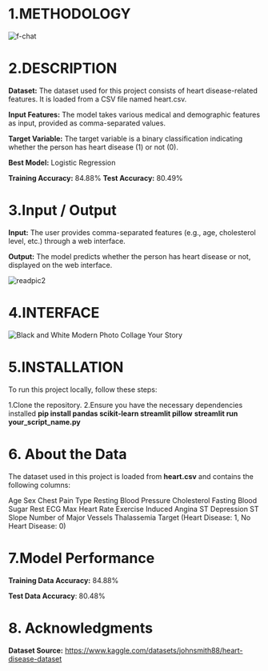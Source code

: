 # 1.METHODOLOGY
![f-chat](https://github.com/user-attachments/assets/807ef187-4975-46c8-b77b-3c292ddbb8f3)

# 2.DESCRIPTION
**Dataset:** The dataset used for this project consists of heart disease-related features. It is loaded from a CSV file named heart.csv.

**Input Features:** The model takes various medical and demographic features as input, provided as comma-separated values.

**Target Variable:** The target variable is a binary classification indicating whether the person has heart disease (1) or not (0).

**Best Model:** Logistic Regression

**Training Accuracy:**  84.88%
**Test Accuracy:** 80.49%

# 3.Input / Output
**Input:** The user provides comma-separated features (e.g., age, cholesterol level, etc.) through a web interface.

**Output:** The model predicts whether the person has heart disease or not, displayed on the web interface.

![readpic2](https://github.com/user-attachments/assets/5bc6ffae-75b8-4e34-b034-34a7de9b988a)

# 4.INTERFACE
![Black and White Modern Photo Collage Your Story](https://github.com/user-attachments/assets/be8d4a6d-294e-4de8-b645-e7c097c0fac7)

# 5.INSTALLATION
To run this project locally, follow these steps:

1.Clone the repository.
2.Ensure you have the necessary dependencies installed
**pip install pandas scikit-learn streamlit pillow**
**streamlit run your_script_name.py**

# 6. About the Data

The dataset used in this project is loaded from **heart.csv** and contains the following columns:

Age
Sex
Chest Pain Type
Resting Blood Pressure
Cholesterol
Fasting Blood Sugar
Rest ECG
Max Heart Rate
Exercise Induced Angina
ST Depression
ST Slope
Number of Major Vessels
Thalassemia
Target (Heart Disease: 1, No Heart Disease: 0)

# 7.Model Performance
**Training Data Accuracy:** 84.88%

**Test Data Accuracy**: 80.48%

# 8. Acknowledgments
**Dataset Source:**
https://www.kaggle.com/datasets/johnsmith88/heart-disease-dataset





